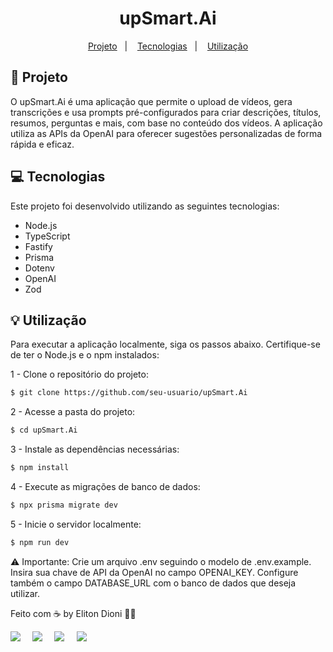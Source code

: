 <h1 align="center" style="text-align: center;"> upSmart.Ai </h1> 
<p align="center"> 
  <a href="#project">Projeto</a>&nbsp;&nbsp;&nbsp;|&nbsp;&nbsp;&nbsp; 
  <a href="#technologies">Tecnologias</a>&nbsp;&nbsp;&nbsp;|&nbsp;&nbsp;&nbsp; 
  <a href="#usage">Utilização</a>
</p> 
<h2 id="project">📁 Projeto</h2>

O upSmart.Ai é uma aplicação que permite o upload de vídeos, gera transcrições e usa prompts pré-configurados para criar descrições, títulos, resumos, perguntas e mais, com base no conteúdo dos vídeos. 
A aplicação utiliza as APIs da OpenAI para oferecer sugestões personalizadas de forma rápida e eficaz.

<h2 id="technologies">💻 Tecnologias</h2>

Este projeto foi desenvolvido utilizando as seguintes tecnologias:

* Node.js
* TypeScript
* Fastify
* Prisma
* Dotenv
* OpenAI
* Zod

<h2 id="usage">💡 Utilização</h2>

Para executar a aplicação localmente, siga os passos abaixo. Certifique-se de ter o Node.js e o npm instalados:

1 - Clone o repositório do projeto:

```bash
$ git clone https://github.com/seu-usuario/upSmart.Ai
```

2 - Acesse a pasta do projeto:

```bash
$ cd upSmart.Ai
```

3 - Instale as dependências necessárias:

```bash
$ npm install
```

4 - Execute as migrações de banco de dados:

```bash
$ npx prisma migrate dev
```

5 - Inicie o servidor localmente:

```bash
$ npm run dev
```

⚠️ Importante: Crie um arquivo .env seguindo o modelo de .env.example. Insira sua chave de API da OpenAI no campo OPENAI_KEY. Configure também o campo DATABASE_URL com o banco de dados que deseja utilizar.

Feito com ☕ by Eliton Dioni 👋🏾

<div style="display: flex;"> 
  <a href="[https://www.linkedin.com/in/seu-linkedin](https://www.linkedin.com/in/eliton-dioni/)" target="_blank">
    <img src="https://img.shields.io/badge/-LinkedIn-%230077B5?style=for-the-badge&logo=linkedin&logoColor=white" style="margin-right: 2vw" target="_blank">
  </a> 
  <a href="mailto:elitondioni.silva@gmail.com">
    <img src="https://img.shields.io/badge/-Gmail-%23333?style=for-the-badge&logo=gmail&logoColor=white" style="margin-right: 2vw" target="_blank">
  </a> 
  <a href="http://discordapp.com/users/eliton2802" target="_blank">
    <img src="https://img.shields.io/badge/Discord-7289DA?style=for-the-badge&logo=discord&logoColor=white" style="margin-right: 2vw" target="_blank">
  </a> 
  <a href="https://www.instagram.com/eliton_dioni/" target="_blank">
    <img src="https://img.shields.io/badge/-Instagram-%23E4405F?style=for-the-badge&logo=instagram&logoColor=white" target="_blank">
  </a>
</div>
